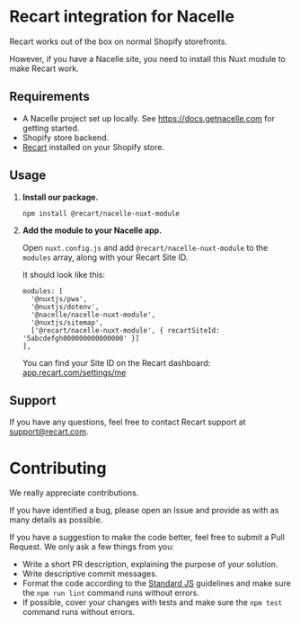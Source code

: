 # Recart integration for Nacelle

Recart works out of the box on normal Shopify storefronts. 

However, if you have a Nacelle site, you need to install this Nuxt module to make Recart work.

## Requirements

- A Nacelle project set up locally. See https://docs.getnacelle.com for getting started.
- Shopify store backend.
- [Recart](https://recart.com/) installed on your Shopify store.

## Usage

1. **Install our package.**

    ```
    npm install @recart/nacelle-nuxt-module
    ```

2. **Add the module to your Nacelle app.**

    Open `nuxt.config.js` and add `@recart/nacelle-nuxt-module` to the `modules` array, along with your Recart Site ID.
    
    It should look like this:

    ```
    modules: [
      '@nuxtjs/pwa',
      '@nuxtjs/dotenv',
      '@nacelle/nacelle-nuxt-module',
      '@nuxtjs/sitemap',
      ['@recart/nacelle-nuxt-module', { recartSiteId: '5abcdefgh000000000000000' }]
    ],
    ```

    You can find your Site ID on the Recart dashboard: [app.recart.com/settings/me](https://app.recart.com/settings/me)

## Support

If you have any questions, feel free to contact Recart support at [support@recart.com](mailto:support@recart.com).

# Contributing

We really appreciate contributions.

If you have identified a bug, please open an Issue and provide as with as many details as possible.

If you have a suggestion to make the code better, feel free to submit a Pull Request. We only ask a few things from you:

- Write a short PR description, explaining the purpose of your solution.
- Write descriptive commit messages.
- Format the code according to the [Standard JS](https://standardjs.com/) guidelines and make sure the `npm run lint` command runs without errors.
- If possible, cover your changes with tests and make sure the `npm test` command runs without errors.
